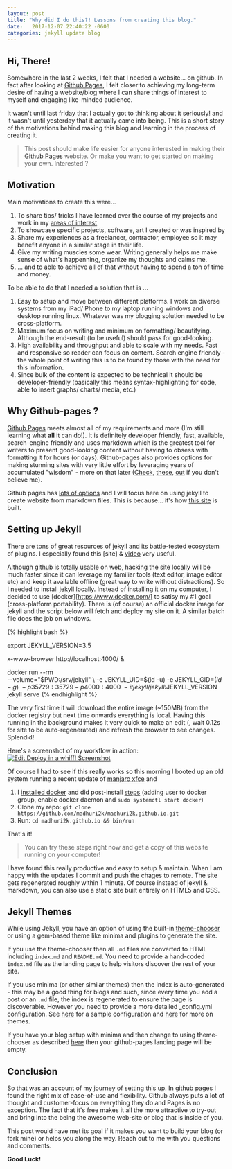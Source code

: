 ```yaml
---
layout: post
title: "Why did I do this?! Lessons from creating this blog."
date:   2017-12-07 22:40:22 -0600
categories: jekyll update blog
---
```


## Hi, There!

Somewhere in the last 2 weeks, I felt that I needed a website... on github. In fact after looking at [Github Pages], I felt closer to achieving my long-term desire of having a website/blog where I can share things of interest to myself and engaging like-minded audience.

It wasn't until last friday that I actually got to thinking about it seriously! and it wasn't until yesterday that it actually came into being. This is a short story of the motivations behind making this blog and learning in the process of creating it. 

>This post should make life easier for anyone interested in making their [Github Pages] website. Or make you want to get started on making your own. Interested ?

## Motivation

Main motivations to create this were...
1. To share tips/ tricks I have learned over the course of my projects and work in my [areas of interest](/about)
1. To showcase specific projects, software, art I created or was inspired by
1. Share my experiences as a freelancer, contractor, employee so it may benefit anyone in a similar stage in their life.
1. Give my writing muscles some wear. Writing generally helps me make sense of what's happenning, organize my thoughts and calms me.
1. ... and to able to achieve all of that without having to spend a ton of time and money.

To be able to do that I needed a solution that is ...
1. Easy to setup and move between different platforms. I work on diverse systems from my iPad/ Phone to my laptop running windows and desktop running linux. Whatever was my blogging solution needed to be cross-platform.
2. Maximum focus on writing and minimum on formatting/ beautifying. Although the end-result (to be useful) should pass for good-looking.
3. High availability and throughput and able to scale with my needs. Fast and responsive so reader can focus on content. Search engine friendly - the whole point of writing this is to be found by those with the need for this information.
4. Since bulk of the content is expected to be technical it should be developer-friendly (basically this means syntax-highlighting for code, able to insert graphs/ charts/ media, etc.)

## Why Github-pages ?

[Github Pages] meets almost all of my requirements and more (I'm still learning what **all** it can do!). It is definitely developer friendly, fast, available, search-engine friendly and uses markdown which is the greatest tool for writers to present good-looking content without having to obsess with formatting it for hours (or days). Github-pages also provides options for making stunning sites with very little effort by leveraging years of accumulated "wisdom" - more on that later ([Check], [these], [out] if you don't believe me).

[Github Pages]: https://pages.github.com
[Check]: https://programminghistorian.org/
[these]: https://evanwill.github.io
[out]: https://software-carpentry.org

Github pages has [lots of options](https://github.com/madhuri2k/experience-experiment/blob/gh-pages/README.md#github-pages) and I will focus here on using jekyll to create website from markdown files. This is because... it's how [this site](https://github.com/madhuri2k/madhuri2k.github.io) is built.

## Setting up Jekyll

There are tons of great resources of jekyll and its battle-tested ecosystem of plugins. I especially found this [site] & [video] very useful. 

Although github is totally usable on web, hacking the site locally will be much faster since it can leverage my familiar tools (text editor, image editor etc) and keep it available offline (great way to write without distractions). So I needed to install jekyll locally. Instead of installing it on my computer, I decided to use [docker][https://www.docker.com/] to satisy my #1 goal (cross-platform portability). There is (of course) an official docker image for jekyll and the script below will fetch and deploy my site on it. A similar batch file does the job on windows.

{% highlight bash %}

export JEKYLL_VERSION=3.5

x-www-browser http://localhost:4000/ &

docker run --rm \
  --volume="$PWD:/srv/jekyll" \
  -e JEKYLL_UID=$(id -u) -e JEKYLL_GID=$(id -g) \
  -p 35729:35729 -p 4000:4000 \
  -it jekyll/jekyll:$JEKYLL_VERSION \
  jekyll serve
{% endhighlight %}

The very first time it will download the entire image (~150MB) from the docker registry but next time onwards everything is local. Having this running in the background makes it very quick to make an edit (, wait 0.12s for site to be auto-regenerated) and refresh the browser to see changes. Splendid!

Here's a screenshot of my workflow in action:
[![Edit Deploy in a whiff! Screenshot](https://i.imgur.com/rfQMd5l.png)](https://i.imgur.com/rfQMd5l.png)

Of course I had to see if this really works so this morning I booted up an old system running a recent update of [manjaro xfce](https://manjaro.org) and 
1. I [installed docker] and did post-install [steps](1) (adding user to docker group, enable  docker daemon and `sudo systemctl start docker`)
2. Clone my repo: `git clone https://github.com/madhuri2k/madhuri2k.github.io.git`
3. Run: `cd madhuri2k.github.io && bin/run`

[aite]: https://evanwill.github.io/go-go-ghpages/
[video]: https://www.youtube.com/watch?v=SWVjQsvQocA
[installed docker]: https://docs.docker.com/engine/installation/
[1]: https://docs.docker.com/engine/installation/linux/linux-postinstall/

That's it! 

> You can try these steps right now and get a copy of this website running on your computer!

I have found this really productive and easy to setup & maintain. When I am happy with the updates I commit and push the chages to remote. The site gets regenerated roughly within 1 minute. Of course instead of jekyll & markdown, you can also use a static site built entirely on HTML5 and CSS.

## Jekyll Themes

While using Jekyll, you have an option of using the built-in [theme-chooser] or using a gem-based theme like minima and plugins to generate the site. 

If you use the theme-chooser then all `.md` files are converted to HTML including `index.md` and `README.md`. You need to provide a hand-coded `index.md` file as the landing page to help visitors discover the rest of your site.

If you use minima (or other similar themes) then the index is auto-generated - this may be a good thing for blogs and such, since every time you add a post or an `.md` file, the index is regenerated to ensure the page is discoverable. However you need to provide a more detailed _config.yml configuration. See [here][jt2] for a sample configuration and [here][jt1] for more on themes.

If you have your blog setup with minima and then change to using theme-chooser as described [here][theme-chooser] then your github-pages landing page will be empty.

[theme-chooser]: https://help.github.com/articles/adding-a-jekyll-theme-to-your-github-pages-site-with-the-jekyll-theme-chooser/
[jt1]: https://evanwill.github.io/go-go-ghpages/3-jekyll.html
[jt2]: https://evanwill.github.io/go-go-ghpages/5-reference.html#Themes

## Conclusion

So that was an account of my journey of setting this up. In github pages I found the right mix of ease-of-use and flexibility. Github always puts a lot of thought and customer-focus on everything they do and Pages is no exception. The fact that it's free makes it all the more attractive to try-out and bring into the being the awesome web-site or blog that is inside of you.

This post would have met its goal if it makes you want to build your blog (or fork mine) or helps you along the way. Reach out to me with you questions and comments.

**Good Luck!**
